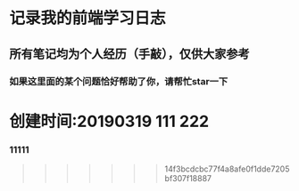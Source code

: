 # 记录我的前端学习日志

## 所有笔记均为个人经历（手敲），仅供大家参考
### 如果这里面的某个问题恰好帮助了你，请帮忙star一下
创建时间:20190319
111
222
=======

### 11111
>>>>>>> 14f3bcdcbc77f4a8afe0f1dde7205bf307f18887
